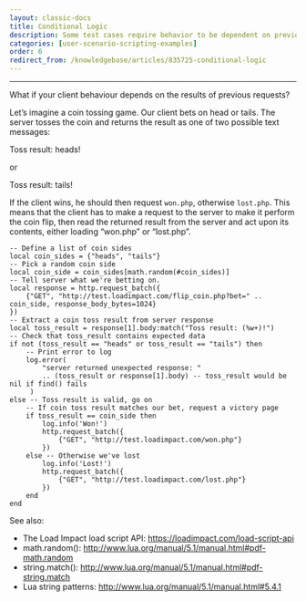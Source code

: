 ```yaml
---
layout: classic-docs
title: Conditional Logic
description: Some test cases require behavior to be dependent on previous requests.  You can build conditional logic directly into our scripts in Load Impact
categories: [user-scenario-scripting-examples]
order: 6
redirect_from: /knowledgebase/articles/835725-conditional-logic
---
```


***

What if your client behaviour depends on the results of previous requests?

Let’s imagine a coin tossing game. Our client bets on head or tails. The server tosses the coin and returns the result as one of two possible text messages:

Toss result: heads!

or

Toss result: tails!

If the client wins, he should then request `won.php`, otherwise `lost.php`. This means that the client has to make a request to the server to make it perform the coin flip, then read the returned result from the server and act upon its contents, either loading “won.php” or “lost.php”.

```
-- Define a list of coin sides
local coin_sides = {"heads", "tails"}
-- Pick a random coin side
local coin_side = coin_sides[math.random(#coin_sides)]
-- Tell server what we're betting on.
local response = http.request_batch({
    {"GET", "http://test.loadimpact.com/flip_coin.php?bet=" .. coin_side, response_body_bytes=1024}
})
-- Extract a coin toss result from server response
local toss_result = response[1].body:match("Toss result: (%w+)!")
-- Check that toss_result contains expected data
if not (toss_result == "heads" or toss_result == "tails") then
    -- Print error to log
    log.error(
        "server returned unexpected response: "
        .. (toss_result or response[1].body) -- toss_result would be nil if find() fails
     )
else -- Toss result is valid, go on
    -- If coin toss result matches our bet, request a victory page
    if toss_result == coin_side then
        log.info('Won!')
        http.request_batch({
            {"GET", "http://test.loadimpact.com/won.php"}
        })
    else -- Otherwise we've lost
        log.info('Lost!')
        http.request_batch({
            {"GET", "http://test.loadimpact.com/lost.php"}
        })
    end
end
```

See also:

- The Load Impact load script API: https://loadimpact.com/load-script-api
- math.random(): http://www.lua.org/manual/5.1/manual.html#pdf-math.random
- string.match(): http://www.lua.org/manual/5.1/manual.html#pdf-string.match
- Lua string patterns: http://www.lua.org/manual/5.1/manual.html#5.4.1
